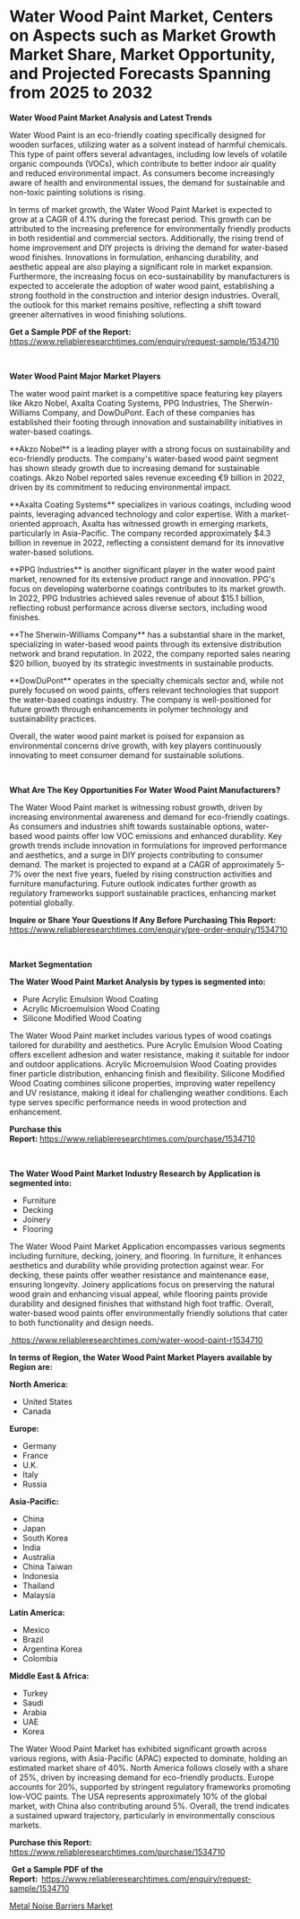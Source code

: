 <p><h1>Water Wood Paint Market, Centers on Aspects such as Market Growth Market Share, Market Opportunity, and Projected Forecasts Spanning from 2025 to 2032</h1></p><p><strong>Water Wood Paint Market Analysis and Latest Trends</strong></p>
<p><p>Water Wood Paint is an eco-friendly coating specifically designed for wooden surfaces, utilizing water as a solvent instead of harmful chemicals. This type of paint offers several advantages, including low levels of volatile organic compounds (VOCs), which contribute to better indoor air quality and reduced environmental impact. As consumers become increasingly aware of health and environmental issues, the demand for sustainable and non-toxic painting solutions is rising.</p><p>In terms of market growth, the Water Wood Paint Market is expected to grow at a CAGR of 4.1% during the forecast period. This growth can be attributed to the increasing preference for environmentally friendly products in both residential and commercial sectors. Additionally, the rising trend of home improvement and DIY projects is driving the demand for water-based wood finishes. Innovations in formulation, enhancing durability, and aesthetic appeal are also playing a significant role in market expansion. Furthermore, the increasing focus on eco-sustainability by manufacturers is expected to accelerate the adoption of water wood paint, establishing a strong foothold in the construction and interior design industries. Overall, the outlook for this market remains positive, reflecting a shift toward greener alternatives in wood finishing solutions.</p></p>
<p><strong>Get a Sample PDF of the Report:&nbsp;</strong> <a href="https://www.reliableresearchtimes.com/enquiry/request-sample/1534710?utm_campaign=3290&utm_medium=2&utm_source=Github&utm_content=ia&utm_term=03042025&utm_id=water-wood-paint">https://www.reliableresearchtimes.com/enquiry/request-sample/1534710</a></p>
<p>&nbsp;</p>
<p><strong>Water Wood Paint Major Market Players</strong></p>
<p><p>The water wood paint market is a competitive space featuring key players like Akzo Nobel, Axalta Coating Systems, PPG Industries, The Sherwin-Williams Company, and DowDuPont. Each of these companies has established their footing through innovation and sustainability initiatives in water-based coatings.</p><p>**Akzo Nobel** is a leading player with a strong focus on sustainability and eco-friendly products. The company's water-based wood paint segment has shown steady growth due to increasing demand for sustainable coatings. Akzo Nobel reported sales revenue exceeding €9 billion in 2022, driven by its commitment to reducing environmental impact.</p><p>**Axalta Coating Systems** specializes in various coatings, including wood paints, leveraging advanced technology and color expertise. With a market-oriented approach, Axalta has witnessed growth in emerging markets, particularly in Asia-Pacific. The company recorded approximately $4.3 billion in revenue in 2022, reflecting a consistent demand for its innovative water-based solutions.</p><p>**PPG Industries** is another significant player in the water wood paint market, renowned for its extensive product range and innovation. PPG's focus on developing waterborne coatings contributes to its market growth. In 2022, PPG Industries achieved sales revenue of about $15.1 billion, reflecting robust performance across diverse sectors, including wood finishes.</p><p>**The Sherwin-Williams Company** has a substantial share in the market, specializing in water-based wood paints through its extensive distribution network and brand reputation. In 2022, the company reported sales nearing $20 billion, buoyed by its strategic investments in sustainable products.</p><p>**DowDuPont** operates in the specialty chemicals sector and, while not purely focused on wood paints, offers relevant technologies that support the water-based coatings industry. The company is well-positioned for future growth through enhancements in polymer technology and sustainability practices.</p><p>Overall, the water wood paint market is poised for expansion as environmental concerns drive growth, with key players continuously innovating to meet consumer demand for sustainable solutions.</p></p>
<p>&nbsp;</p>
<p><strong>What Are The Key Opportunities For Water Wood Paint Manufacturers?</strong></p>
<p><p>The Water Wood Paint market is witnessing robust growth, driven by increasing environmental awareness and demand for eco-friendly coatings. As consumers and industries shift towards sustainable options, water-based wood paints offer low VOC emissions and enhanced durability. Key growth trends include innovation in formulations for improved performance and aesthetics, and a surge in DIY projects contributing to consumer demand. The market is projected to expand at a CAGR of approximately 5-7% over the next five years, fueled by rising construction activities and furniture manufacturing. Future outlook indicates further growth as regulatory frameworks support sustainable practices, enhancing market potential globally.</p></p>
<p><strong>Inquire or Share Your Questions If Any Before Purchasing This Report:</strong> <a href="https://www.reliableresearchtimes.com/enquiry/pre-order-enquiry/1534710?utm_campaign=3290&utm_medium=2&utm_source=Github&utm_content=ia&utm_term=03042025&utm_id=water-wood-paint">https://www.reliableresearchtimes.com/enquiry/pre-order-enquiry/1534710</a></p>
<p>&nbsp;</p>
<p><strong>Market Segmentation</strong></p>
<p><strong>The Water Wood Paint Market Analysis by types is segmented into:</strong></p>
<p><ul><li>Pure Acrylic Emulsion Wood Coating</li><li>Acrylic Microemulsion Wood Coating</li><li>Silicone Modified Wood Coating</li></ul></p>
<p><p>The Water Wood Paint market includes various types of wood coatings tailored for durability and aesthetics. Pure Acrylic Emulsion Wood Coating offers excellent adhesion and water resistance, making it suitable for indoor and outdoor applications. Acrylic Microemulsion Wood Coating provides finer particle distribution, enhancing finish and flexibility. Silicone Modified Wood Coating combines silicone properties, improving water repellency and UV resistance, making it ideal for challenging weather conditions. Each type serves specific performance needs in wood protection and enhancement.</p></p>
<p><strong>Purchase this Report:&nbsp;</strong><a href="https://www.reliableresearchtimes.com/purchase/1534710?utm_campaign=3290&utm_medium=2&utm_source=Github&utm_content=ia&utm_term=03042025&utm_id=water-wood-paint">https://www.reliableresearchtimes.com/purchase/1534710</a></p>
<p>&nbsp;</p>
<p><strong>The Water Wood Paint Market Industry Research by Application is segmented into:</strong></p>
<p><ul><li>Furniture</li><li>Decking</li><li>Joinery</li><li>Flooring</li></ul></p>
<p><p>The Water Wood Paint Market Application encompasses various segments including furniture, decking, joinery, and flooring. In furniture, it enhances aesthetics and durability while providing protection against wear. For decking, these paints offer weather resistance and maintenance ease, ensuring longevity. Joinery applications focus on preserving the natural wood grain and enhancing visual appeal, while flooring paints provide durability and designed finishes that withstand high foot traffic. Overall, water-based wood paints offer environmentally friendly solutions that cater to both functionality and design needs.</p></p>
<p><a href="https://www.reliableresearchtimes.com/water-wood-paint-r1534710?utm_campaign=3290&utm_medium=2&utm_source=Github&utm_content=ia&utm_term=03042025&utm_id=water-wood-paint">&nbsp;https://www.reliableresearchtimes.com/water-wood-paint-r1534710</a></p>
<p><strong>In terms of Region, the Water Wood Paint Market Players available by Region are:</strong></p>
<p>
    <p> <strong> North America: </strong>
        <ul>
            <li>United States</li>
            <li>Canada</li>
        </ul>
        </p> 
    <p> <strong> Europe: </strong>
        <ul>
            <li>Germany</li>
            <li>France</li>
            <li>U.K.</li>
            <li>Italy</li>
            <li>Russia</li>
        </ul>
        </p> 
    <p> <strong> Asia-Pacific: </strong>
        <ul>
            <li>China</li>
            <li>Japan</li>
            <li>South Korea</li>
            <li>India</li>
            <li>Australia</li>
            <li>China Taiwan</li>
            <li>Indonesia</li>
            <li>Thailand</li>
            <li>Malaysia</li>
        </ul>
        </p> 
    <p> <strong> Latin America: </strong>
        <ul>
            <li>Mexico</li>
            <li>Brazil</li>
            <li>Argentina Korea</li>
            <li>Colombia</li>
        </ul>
        </p> 
    <p> <strong> Middle East & Africa: </strong>
        <ul>
            <li>Turkey</li>
            <li>Saudi</li>
            <li>Arabia</li>
            <li>UAE</li>
            <li>Korea</li>
        </ul>
    </p>
    </p>
<p><p>The Water Wood Paint Market has exhibited significant growth across various regions, with Asia-Pacific (APAC) expected to dominate, holding an estimated market share of 40%. North America follows closely with a share of 25%, driven by increasing demand for eco-friendly products. Europe accounts for 20%, supported by stringent regulatory frameworks promoting low-VOC paints. The USA represents approximately 10% of the global market, with China also contributing around 5%. Overall, the trend indicates a sustained upward trajectory, particularly in environmentally conscious markets.</p></p>
<p><strong>Purchase this Report: </strong><a href="https://www.reliableresearchtimes.com/purchase/1534710?utm_campaign=3290&utm_medium=2&utm_source=Github&utm_content=ia&utm_term=03042025&utm_id=water-wood-paint">https://www.reliableresearchtimes.com/purchase/1534710</a></p>
<p>&nbsp;<strong>Get a Sample PDF of the Report:&nbsp;&nbsp;</strong><a href="https://www.reliableresearchtimes.com/enquiry/request-sample/1534710?utm_campaign=3290&utm_medium=2&utm_source=Github&utm_content=ia&utm_term=03042025&utm_id=water-wood-paint">https://www.reliableresearchtimes.com/enquiry/request-sample/1534710</a></p>
<p><strong></strong></p>
<p><p><a href="https://github.com/joshuagarcia509/Market-Research-Report-List-1/blob/main/metal-noise-barriers-market.md?utm_campaign=3290&utm_medium=2&utm_source=Github&utm_content=ia&utm_term=03042025&utm_id=water-wood-paint">Metal Noise Barriers Market</a></p></p>